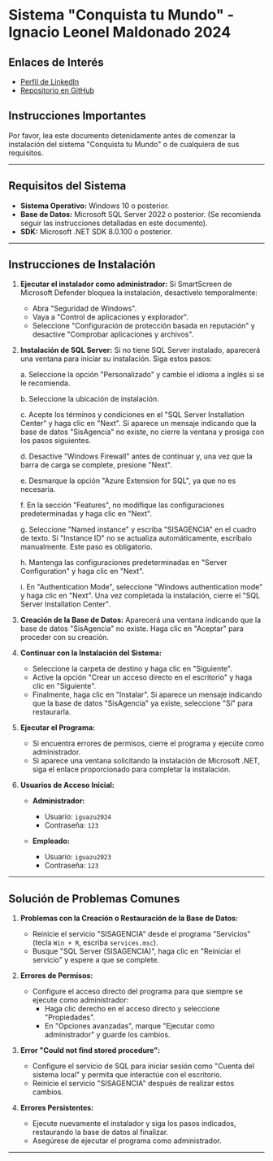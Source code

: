 # Sistema "Conquista tu Mundo" - Ignacio Leonel Maldonado 2024

## Enlaces de Interés

- [Perfil de LinkedIn](https://www.linkedin.com/in/ignacio-leonel-maldonado-251b7b344)
- [Repositorio en GitHub](https://github.com/IgnaMaldo17)

## Instrucciones Importantes

Por favor, lea este documento detenidamente antes de comenzar la instalación del sistema "Conquista tu Mundo" o de cualquiera de sus requisitos.

---

## Requisitos del Sistema

- **Sistema Operativo:** Windows 10 o posterior.
- **Base de Datos:** Microsoft SQL Server 2022 o posterior. (Se recomienda seguir las instrucciones detalladas en este documento).
- **SDK:** Microsoft .NET SDK 8.0.100 o posterior.

---

## Instrucciones de Instalación

1. **Ejecutar el instalador como administrador:**
   Si SmartScreen de Microsoft Defender bloquea la instalación, desactívelo temporalmente:
   - Abra "Seguridad de Windows".
   - Vaya a "Control de aplicaciones y explorador".
   - Seleccione "Configuración de protección basada en reputación" y desactive "Comprobar aplicaciones y archivos".

2. **Instalación de SQL Server:**
   Si no tiene SQL Server instalado, aparecerá una ventana para iniciar su instalación. Siga estos pasos:

   a. Seleccione la opción "Personalizado" y cambie el idioma a inglés si se le recomienda.

   b. Seleccione la ubicación de instalación.

   c. Acepte los términos y condiciones en el "SQL Server Installation Center" y haga clic en "Next". Si aparece un mensaje indicando que la base de datos "SisAgencia" no existe, no cierre la ventana y prosiga con los pasos siguientes.

   d. Desactive "Windows Firewall" antes de continuar y, una vez que la barra de carga se complete, presione "Next".

   e. Desmarque la opción "Azure Extension for SQL", ya que no es necesaria.

   f. En la sección "Features", no modifique las configuraciones predeterminadas y haga clic en "Next".

   g. Seleccione "Named instance" y escriba "SISAGENCIA" en el cuadro de texto. Si "Instance ID" no se actualiza automáticamente, escríbalo manualmente. Este paso es obligatorio.

   h. Mantenga las configuraciones predeterminadas en "Server Configuration" y haga clic en "Next".

   i. En "Authentication Mode", seleccione "Windows authentication mode" y haga clic en "Next". Una vez completada la instalación, cierre el "SQL Server Installation Center".

3. **Creación de la Base de Datos:**
   Aparecerá una ventana indicando que la base de datos "SisAgencia" no existe. Haga clic en "Aceptar" para proceder con su creación.

4. **Continuar con la Instalación del Sistema:**
   - Seleccione la carpeta de destino y haga clic en "Siguiente".
   - Active la opción "Crear un acceso directo en el escritorio" y haga clic en "Siguiente".
   - Finalmente, haga clic en "Instalar". Si aparece un mensaje indicando que la base de datos "SisAgencia" ya existe, seleccione "Sí" para restaurarla.

5. **Ejecutar el Programa:**
   - Si encuentra errores de permisos, cierre el programa y ejecúte como administrador.
   - Si aparece una ventana solicitando la instalación de Microsoft .NET, siga el enlace proporcionado para completar la instalación.

6. **Usuarios de Acceso Inicial:**

   - **Administrador:**
     - Usuario: `iguazu2024`
     - Contraseña: `123`

   - **Empleado:**
     - Usuario: `iguazu2023`
     - Contraseña: `123`

---

## Solución de Problemas Comunes

1. **Problemas con la Creación o Restauración de la Base de Datos:**
   - Reinicie el servicio "SISAGENCIA" desde el programa "Servicios" (tecla `Win + R`, escriba `services.msc`).
   - Busque "SQL Server (SISAGENCIA)", haga clic en "Reiniciar el servicio" y espere a que se complete.

2. **Errores de Permisos:**
   - Configure el acceso directo del programa para que siempre se ejecute como administrador:
     - Haga clic derecho en el acceso directo y seleccione "Propiedades".
     - En "Opciones avanzadas", marque "Ejecutar como administrador" y guarde los cambios.

3. **Error "Could not find stored procedure":**
   - Configure el servicio de SQL para iniciar sesión como "Cuenta del sistema local" y permita que interactúe con el escritorio.
   - Reinicie el servicio "SISAGENCIA" después de realizar estos cambios.

4. **Errores Persistentes:**
   - Ejecute nuevamente el instalador y siga los pasos indicados, restaurando la base de datos al finalizar.
   - Asegúrese de ejecutar el programa como administrador.

---

